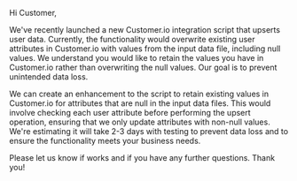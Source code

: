 Hi Customer,

We've recently launched a new Customer.io integration script that upserts user data. Currently, the functionality would overwrite existing user attributes in Customer.io with values from the input data file, including null values. We understand you would like to retain the values you have in Customer.io rather than overwriting the null values. Our goal is to prevent unintended data loss.

We can create an enhancement to the script to retain existing values in Customer.io for attributes that are null in the input data files. This would involve checking each user attribute before performing the upsert operation, ensuring that we only update attributes with non-null values. We're estimating it will take 2-3 days with testing to prevent data loss and to ensure the functionality meets your business needs. 

Please let us know if works and if you have any further questions. Thank you!